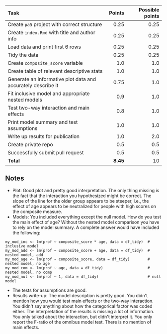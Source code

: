 |                             Task                             |  Points  | Possible points |
| :----------------------------------------------------------- | -------: | --------------: |
| Create `pa5` project with correct structure                  |     0.25 |            0.25 |
| Create `index.Rmd` with title and author info                |     0.25 |            0.25 |
| Load data and print first 6 rows                             |     0.25 |            0.25 |
| Tidy the data                                                |     0.25 |            0.25 |
| Create `composite_score` variable                            |      1.0 |             1.0 |
| Create table of relevant descriptive stats                   |      1.0 |             1.0 |
| Generate an informative plot data and accurately describe it |     0.75 |             1.0 |
| Fit inclusive model and appropriate nested models            |      0.9 |             1.0 |
| Test two-way interaction and main effects                    |      0.8 |             1.0 |
| Print model summary and test assumptions                     |      1.0 |             1.0 |
| Write up results for publication                             |      1.0 |             2.0 |
| Create private repo                                          |      0.5 |             0.5 |
| Successfully submit pull request                             |      0.5 |             0.5 |
| **Total**                                                    | **8.45** |              10 |

## Notes

- Plot: Good plot and pretty good interpretation. The only thing missing is 
the fact that the interaction you hypothesized might be correct. The slope of 
the line for the older group appears to be steeper, i.e., the effect of age 
appears to be neutralized for people with high scores on the composite measure.
- Models: You included everything except the null model. How do you test the main 
effect of age? Without the nested model comparison you have to rely on the model 
summary. A complete answer would have included the following:  
```
my_mod_inc <- lm(prof ~ composite_score * age, data = df_tidy)  # inclusive model
my_mod_add <- lm(prof ~ composite_score + age, data = df_tidy)  # nested model, add
my_mod_age <- lm(prof ~ composite_score, data = df_tidy)        # nested model, no age
my_mod_com <- lm(prof ~ age, data = df_tidy)                    # nested model, no comp
my_mod_nul <- lm(prof ~ 1, data = df_tidy)                      # null model
```
- The tests for assumptions are good. 
- Results write-up: The model description is pretty good. You didn't mention how you 
would test main effects or the two-way interaction. You didn't say anything about how 
the categorical factor was coded either. The interpretation of the results is missing 
a lot of information. You only talked about the interaction, but didn't interpret it. 
You only report the F-ratio of the omnibus model test. There is no mention of main 
effects. 

